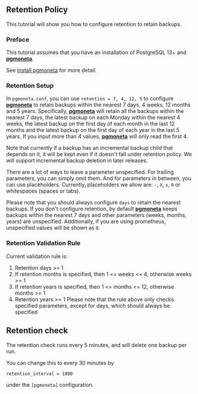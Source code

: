 ## Retention Policy

This tutorial will show you how to configure retention to retain backups.

### Preface

This tutorial assumes that you have an installation of PostgreSQL 13+ and [**pgmoneta**](https://github.com/pgmoneta/pgmoneta).

See [Install pgmoneta](https://github.com/pgmoneta/pgmoneta/blob/main/doc/tutorial/01_install.md)
for more detail.

### Retention Setup

In `pgmoneta.conf`, you can use `retention = 7, 4, 12, 5` to configure [**pgmoneta**](https://github.com/pgmoneta/pgmoneta) to retain backups
within the nearest 7 days, 4 weeks, 12 months and 5 years. Specifically, [**pgmoneta**](https://github.com/pgmoneta/pgmoneta) will retain
all the backups within the nearest 7 days, the latest backup on each Monday within the nearest 4 weeks,
the latest backup on the first day of each month in the last 12 months and the latest backup on the first
day of each year in the last 5 years. If you input more than 4 values, [**pgmoneta**](https://github.com/pgmoneta/pgmoneta) will only read the first 4.

Note that currently if a backup has an incremental backup child that depends on it, it will be kept even if it doesn't
fall under retention policy. We will support incremental backup deletion in later releases.

There are a lot of ways to leave a parameter unspecified. For trailing parameters, you can simply omit them. 
And for parameters in between, you can use placeholders. Currently, placeholders we allow are: `-`, `X`, `x`, `0` 
or whitespaces (spaces or tabs). 

Please note that you should always configure `days` to retain the nearest backups.
If you don't configure retention, by default [**pgmoneta**](https://github.com/pgmoneta/pgmoneta) keeps backups within the nearest 7 days and other parameters 
(weeks, months, years) are unspecified. 
Additionally, if you are using prometheus, unspecified values will be shown as `0`.

### Retention Validation Rule

Current validation rule is:

1. Retention days >= 1
2. If retention months is specified, then 1 <= weeks <= 4, otherwise weeks >= 1
3. If retention years is specified, then 1 <= months <= 12, otherwise months >= 1
4. Retention years >= 1
Please note that the rule above only checks specified parameters, except for days, which should always be specified

## Retention check

The retention check runs every 5 minutes, and will delete one backup per run.

You can change this to every 30 minutes by

```
retention_interval = 1800
```

under the `[pgmoneta]` configuration.
